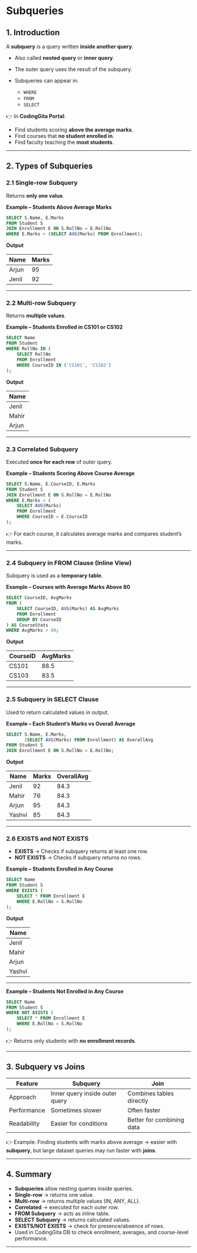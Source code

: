 # Subqueries

## 1. Introduction

A **subquery** is a query written **inside another query**.

* Also called **nested query** or **inner query**.
* The outer query uses the result of the subquery.
* Subqueries can appear in:

  * `WHERE`
  * `FROM`
  * `SELECT`

👉 In **CodingGita Portal**:

* Find students scoring **above the average marks**.
* Find courses that **no student enrolled in**.
* Find faculty teaching the **most students**.

---

## 2. Types of Subqueries

### 2.1 Single-row Subquery

Returns **only one value**.

**Example – Students Above Average Marks**

```sql
SELECT S.Name, E.Marks
FROM Student S
JOIN Enrollment E ON S.RollNo = E.RollNo
WHERE E.Marks > (SELECT AVG(Marks) FROM Enrollment);
```

**Output**

| Name  | Marks |
| ----- | ----- |
| Arjun | 95    |
| Jenil | 92    |

---

### 2.2 Multi-row Subquery

Returns **multiple values**.

**Example – Students Enrolled in CS101 or CS102**

```sql
SELECT Name
FROM Student
WHERE RollNo IN (
    SELECT RollNo 
    FROM Enrollment 
    WHERE CourseID IN ('CS101', 'CS102')
);
```

**Output**

| Name  |
| ----- |
| Jenil |
| Mahir |
| Arjun |

---

### 2.3 Correlated Subquery

Executed **once for each row** of outer query.

**Example – Students Scoring Above Course Average**

```sql
SELECT S.Name, E.CourseID, E.Marks
FROM Student S
JOIN Enrollment E ON S.RollNo = E.RollNo
WHERE E.Marks > (
    SELECT AVG(Marks) 
    FROM Enrollment 
    WHERE CourseID = E.CourseID
);
```

👉 For each course, it calculates average marks and compares student’s marks.

---

### 2.4 Subquery in FROM Clause (Inline View)

Subquery is used as a **temporary table**.

**Example – Courses with Average Marks Above 80**

```sql
SELECT CourseID, AvgMarks
FROM (
    SELECT CourseID, AVG(Marks) AS AvgMarks
    FROM Enrollment
    GROUP BY CourseID
) AS CourseStats
WHERE AvgMarks > 80;
```

**Output**

| CourseID | AvgMarks |
| -------- | -------- |
| CS101    | 88.5     |
| CS103    | 83.5     |

---

### 2.5 Subquery in SELECT Clause

Used to return calculated values in output.

**Example – Each Student’s Marks vs Overall Average**

```sql
SELECT S.Name, E.Marks,
       (SELECT AVG(Marks) FROM Enrollment) AS OverallAvg
FROM Student S
JOIN Enrollment E ON S.RollNo = E.RollNo;
```

**Output**

| Name   | Marks | OverallAvg |
| ------ | ----- | ---------- |
| Jenil  | 92    | 84.3       |
| Mahir  | 76    | 84.3       |
| Arjun  | 95    | 84.3       |
| Yashvi | 85    | 84.3       |

---

### 2.6 EXISTS and NOT EXISTS

* **EXISTS** → Checks if subquery returns at least one row.
* **NOT EXISTS** → Checks if subquery returns no rows.

**Example – Students Enrolled in Any Course**

```sql
SELECT Name
FROM Student S
WHERE EXISTS (
    SELECT * FROM Enrollment E 
    WHERE E.RollNo = S.RollNo
);
```

**Output**

| Name   |
| ------ |
| Jenil  |
| Mahir  |
| Arjun  |
| Yashvi |

---

**Example – Students Not Enrolled in Any Course**

```sql
SELECT Name
FROM Student S
WHERE NOT EXISTS (
    SELECT * FROM Enrollment E 
    WHERE E.RollNo = S.RollNo
);
```

👉 Returns only students with **no enrollment records**.

---

## 3. Subquery vs Joins

| Feature     | Subquery                       | Join                      |
| ----------- | ------------------------------ | ------------------------- |
| Approach    | Inner query inside outer query | Combines tables directly  |
| Performance | Sometimes slower               | Often faster              |
| Readability | Easier for conditions          | Better for combining data |

👉 Example: Finding students with marks above average → easier with **subquery**, but large dataset queries may run faster with **joins**.

---

## 4. Summary

* **Subqueries** allow nesting queries inside queries.
* **Single-row** → returns one value.
* **Multi-row** → returns multiple values (IN, ANY, ALL).
* **Correlated** → executed for each outer row.
* **FROM Subquery** → acts as inline table.
* **SELECT Subquery** → returns calculated values.
* **EXISTS/NOT EXISTS** → check for presence/absence of rows.
* Used in CodingGita DB to check enrollment, averages, and course-level performance.

---
